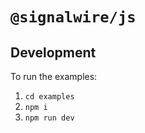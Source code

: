 # `@signalwire/js`

## Development

To run the examples:

1. `cd examples`
2. `npm i`
3. `npm run dev`
